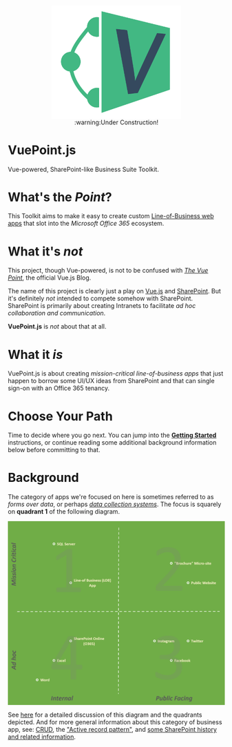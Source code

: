 <p align="center">
  <img align="center" src="https://github.com/vuepointjs/branding/raw/master/VuePointJSLogoX.png" width="300px"/>
  <br>
  :warning:Under Construction!
</p>

# VuePoint.js

Vue-powered, SharePoint-like Business Suite Toolkit.

# What's the *Point*?

This Toolkit aims to make it easy to create custom [Line-of-Business web apps](https://en.wikipedia.org/wiki/Line_of_business) that slot into the *Microsoft Office 365* ecosystem.

# What it's *not*

This project, though Vue-powered, is not to be confused with [*The Vue Point*](https://medium.com/the-vue-point), the official Vue.js Blog.

The name of this project is clearly just a play on [Vue.js](https://vuejs.org/) and [SharePoint](https://products.office.com/en-us/sharepoint/sharepoint-online-collaboration-software). But it's definitely *not* intended to compete somehow with SharePoint. SharePoint is primarily about creating Intranets to facilitate *ad hoc collaboration and communication*.

**VuePoint.js** is *not* about that at all.

# What it *is*

VuePoint.js is about creating *mission-critical line-of-business apps* that just happen to borrow some UI/UX ideas from SharePoint and that can single sign-on with an Office 365 tenancy.

# Choose Your Path

Time to decide where you go next. You can jump into the [**Getting Started**](GETTING-STARTED.md) instructions, or continue reading some additional background information below before committing to that.

# Background

The category of apps we're focused on here is sometimes referred to as *forms over data*, or perhaps [*data collection systems*](https://en.wikipedia.org/wiki/Data_collection_system). The focus is squarely on **quadrant 1** of the following diagram.

<p align="center"><img align="center" src="https://github.com/vuepointjs/branding/raw/master/Quadrants-Full-Green-Numbered.png" width="800px"/></p>

See [here](https://medium.com/@SteveLathrop/build-your-business-website-in-the-right-neighborhood-41eaea011404) for a detailed discussion of this diagram and the quadrants depicted. And for more general information about this category of business app, see: [CRUD](https://en.wikipedia.org/wiki/Create,_read,_update_and_delete), the ["Active record pattern"](https://en.wikipedia.org/wiki/Active_record_pattern), and [some SharePoint history and related information](https://bobchiverton.com/2018/07/16/the-sharepoint-trip-to-modern-are-we-there-yet-part-2/).
